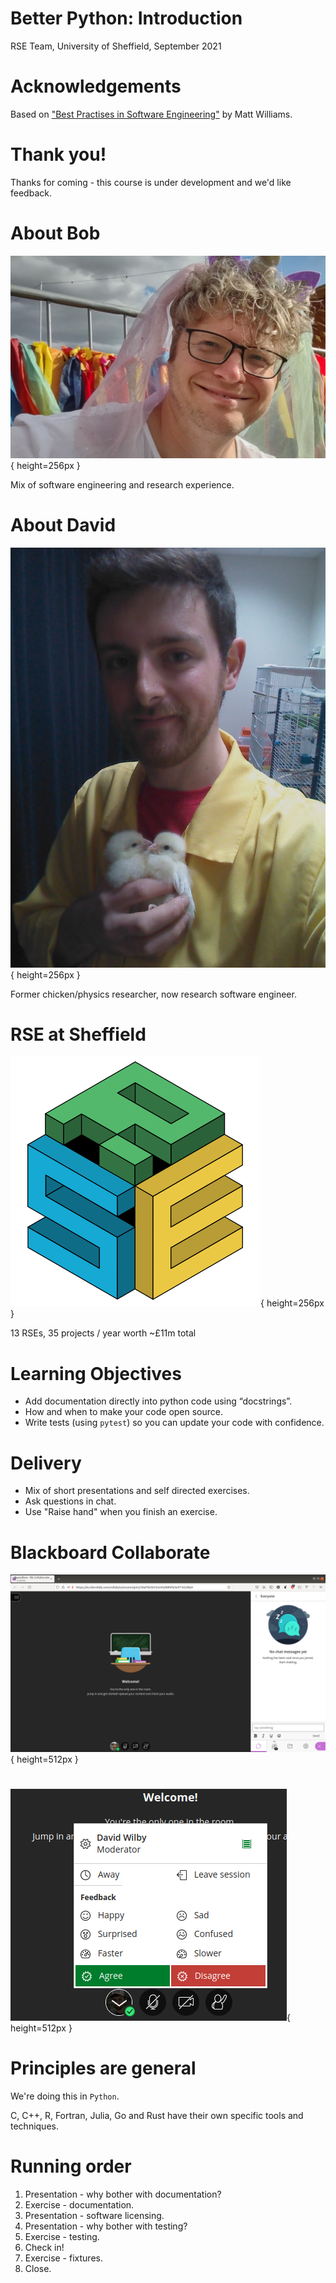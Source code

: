 # Better Python: Introduction

<style> .reveal h1 { font-size: 2em; } </style>

RSE Team, University of Sheffield, September 2021

# Acknowledgements

Based on ["Best Practises in Software Engineering"](https://gitlab.com/milliams/software_engineering_best_practices) by Matt Williams.

# Thank you!

Thanks for coming - this course is under development and we'd like feedback.

# About Bob

![Bob Turner](images/bobicorn.jpg){ height=256px }

Mix of software engineering and research experience.

# About David

![David Wilby](images/chickenboy.jpeg){ height=256px }

Former chicken/physics researcher, now research software engineer.

# RSE at Sheffield

![RSE](https://github.com/RSE-Sheffield/RSE-Sheffield.github.io/raw/master/assets/images/logo/rse-logoonly-stroke.png){ height=256px }

13 RSEs, 35 projects / year worth ~£11m total

# Learning Objectives

* Add documentation directly into python code using “docstrings”.
* How and when to make your code open source.
* Write tests (using `pytest`) so you can update your code with confidence.

# Delivery

* Mix of short presentations and self directed exercises.
* Ask questions in chat.
* Use "Raise hand" when you finish an exercise.

# Blackboard Collaborate
![](images/blackboard_colab_screenshot.png){ height=512px }

# 
![](images/blackboard_colab_screenshot_detail.png){ height=512px }

# Principles are general

We're doing this in `Python`.

C, C++, R, Fortran, Julia, Go and Rust have their own specific tools and techniques.

# Running order

1. Presentation - why bother with documentation?
2. Exercise - documentation.
3. Presentation - software licensing.
4. Presentation - why bother with testing?
5. Exercise - testing.
6. Check in!
7. Exercise - fixtures.
8. Close.

